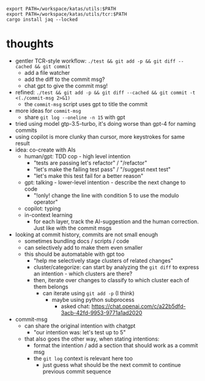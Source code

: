```shell
export PATH=/workspace/katas/utils:$PATH
export PATH=/workspace/katas/utils/tcr:$PATH
cargo install jaq --locked
```

# thoughts

- gentler TCR-style workflow: `./test && git add -p && git diff --cached && git commit`
  - add a file watcher
  - add the diff to the commit msg?
  - chat gpt to give the commit msg!
- refined: `./test && git add -p && git diff --cached && git commit -t <(./commit-msg 2>&1)`
  - the `commit-msg` script uses gpt to title the commit
- more ideas for `commit-msg`
  - share `git log --oneline -n 15` with gpt
- tried using model gtp-3.5-turbo, it's doing worse than gpt-4 for naming commits
- using copilot is more clunky than cursor, more keystrokes for same result
- idea: co-create with AIs
  - human/gpt: TDD cop - high level intention
    - "tests are passing let's refactor" / "/refactor"
    - "let's make the failing test pass" / "/suggest next test"
    - "let's make this test fail for a better reason"
  - gpt: talking - lower-level intention - describe the next change to code
    - "!only! change the line with condition 5 to use the modulo operator"
  - copilot: typing
  - in-context learning
    - for each layer, track the AI-suggestion and the human correction. Just like with the commit msgs
- looking at commit history, commits are not small enough
  - sometimes bundling docs / scripts / code
  - can selectively add to make them even smaller
  - this should be automatable with gpt too
    - "help me selectively stage clusters of related changes"
    - cluster/categorize: can start by analyzing the `git diff` to express an intention - which clusters are there?
    - then, iterate over changes to classify to which cluster each of them belongs
      - can iterate using `git add -p` (I think)
        - maybe using python subprocess
          - asked chat: https://chat.openai.com/c/a22b5dfd-3acb-42fd-9953-9771a1ad2020
- commit-msg
  - can share the original intention with chatgpt
    - "our intention was: let's test up to 5"
  - that also goes the other way, when stating intentions:
    - format the intention / add a section that should work as a commit msg
    - the `git log` context is relevant here too
      - just guess what should be the next commit to continue previous commit sequence
